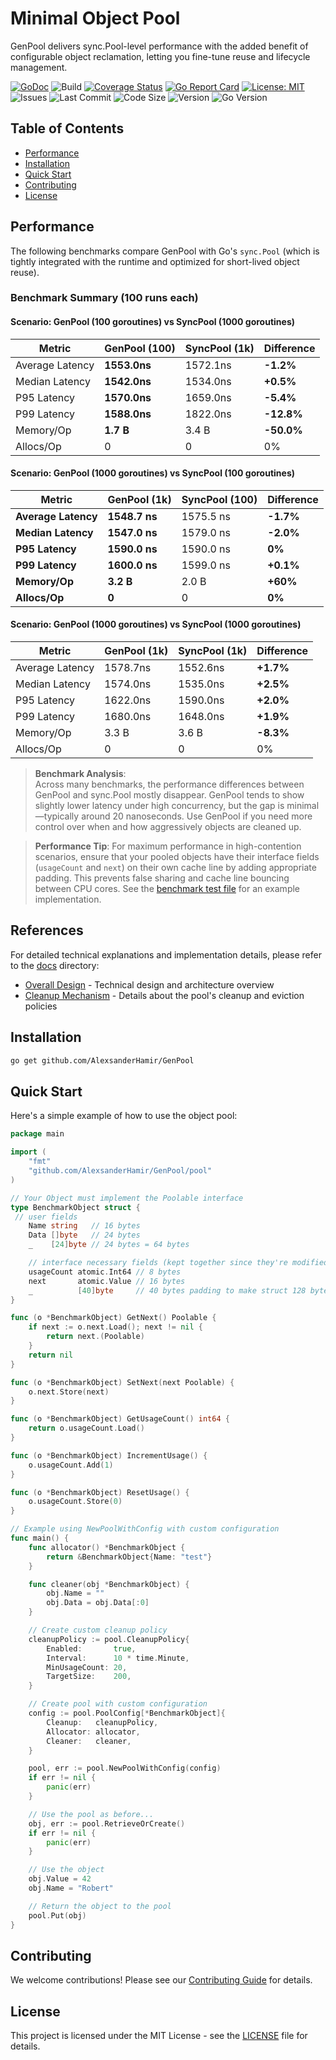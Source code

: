 # Minimal Object Pool

GenPool delivers sync.Pool-level performance with the added benefit of configurable object reclamation, letting you fine-tune reuse and lifecycle management.

[![GoDoc](https://godoc.org/github.com/AlexsanderHamir/GenPool?status.svg)](https://godoc.org/github.com/AlexsanderHamir/GenPool)
![Build](https://github.com/AlexsanderHamir/GenPool/actions/workflows/test.yml/badge.svg)
[![Coverage Status](https://coveralls.io/repos/github/AlexsanderHamir/GenPool/badge.svg?branch=main)](https://coveralls.io/github/AlexsanderHamir/GenPool?branch=main)
[![Go Report Card](https://goreportcard.com/badge/github.com/AlexsanderHamir/GenPool)](https://goreportcard.com/report/github.com/AlexsanderHamir/GenPool)
[![License: MIT](https://img.shields.io/badge/License-MIT-yellow.svg)](https://opensource.org/licenses/MIT)
![Issues](https://img.shields.io/github/issues/AlexsanderHamir/GenPool)
![Last Commit](https://img.shields.io/github/last-commit/AlexsanderHamir/GenPool)
![Code Size](https://img.shields.io/github/languages/code-size/AlexsanderHamir/GenPool)
![Version](https://img.shields.io/github/v/tag/AlexsanderHamir/GenPool?sort=semver)
![Go Version](https://img.shields.io/badge/Go-1.23.4%2B-blue)

## Table of Contents

- [Performance](#performance)
- [Installation](#installation)
- [Quick Start](#quick-start)
- [Contributing](#contributing)
- [License](#license)

## Performance

The following benchmarks compare GenPool with Go's `sync.Pool` (which is tightly integrated with the runtime and optimized for short-lived object reuse).

### Benchmark Summary (100 runs each)

#### Scenario: GenPool (100 goroutines) vs SyncPool (1000 goroutines)

| Metric          | GenPool (100) | SyncPool (1k) | Difference |
| --------------- | ------------- | ------------- | ---------- |
| Average Latency | **1553.0ns**  | 1572.1ns      | **-1.2%**  |
| Median Latency  | **1542.0ns**  | 1534.0ns      | **+0.5%**  |
| P95 Latency     | **1570.0ns**  | 1659.0ns      | **-5.4%**  |
| P99 Latency     | **1588.0ns**  | 1822.0ns      | **-12.8%** |
| Memory/Op       | **1.7 B**     | 3.4 B         | **-50.0%** |
| Allocs/Op       | 0             | 0             | 0%         |

#### Scenario: GenPool (1000 goroutines) vs SyncPool (100 goroutines)

| **Metric**          | **GenPool (1k)** | **SyncPool (100)** | **Difference** |
| ------------------- | ---------------- | ------------------ | -------------- |
| **Average Latency** | **1548.7 ns**    | 1575.5 ns          | **-1.7%**      |
| **Median Latency**  | **1547.0 ns**    | 1579.0 ns          | **-2.0%**      |
| **P95 Latency**     | **1590.0 ns**    | 1590.0 ns          | **0%**         |
| **P99 Latency**     | **1600.0 ns**    | 1599.0 ns          | **+0.1%**      |
| **Memory/Op**       | **3.2 B**        | 2.0 B              | **+60%**       |
| **Allocs/Op**       | **0**            | 0                  | **0%**         |

#### Scenario: GenPool (1000 goroutines) vs SyncPool (1000 goroutines)

| Metric          | GenPool (1k) | SyncPool (1k) | Difference |
| --------------- | ------------ | ------------- | ---------- |
| Average Latency | 1578.7ns     | 1552.6ns      | **+1.7%**  |
| Median Latency  | 1574.0ns     | 1535.0ns      | **+2.5%**  |
| P95 Latency     | 1622.0ns     | 1590.0ns      | **+2.0%**  |
| P99 Latency     | 1680.0ns     | 1648.0ns      | **+1.9%**  |
| Memory/Op       | 3.3 B        | 3.6 B         | **-8.3%**  |
| Allocs/Op       | 0            | 0             | 0%         |

> **Benchmark Analysis**:  
> Across many benchmarks, the performance differences between GenPool and sync.Pool mostly disappear. GenPool tends to show slightly lower latency under high concurrency, but the gap is minimal—typically around 20 nanoseconds. Use GenPool if you need more control over when and how aggressively objects are cleaned up.

> **Performance Tip**: For maximum performance in high-contention scenarios, ensure that your pooled objects have their interface fields (`usageCount` and `next`) on their own cache line by adding appropriate padding. This prevents false sharing and cache line bouncing between CPU cores. See the [benchmark test file](./pool/pool_benchmark_test.go) for an example implementation.

## References

For detailed technical explanations and implementation details, please refer to the [docs](./docs) directory:

- [Overall Design](./docs/overall_design.md) - Technical design and architecture overview
- [Cleanup Mechanism](./docs/cleanup.md) - Details about the pool's cleanup and eviction policies

## Installation

```bash
go get github.com/AlexsanderHamir/GenPool
```

## Quick Start

Here's a simple example of how to use the object pool:

```go
package main

import (
    "fmt"
    "github.com/AlexsanderHamir/GenPool/pool"
)

// Your Object must implement the Poolable interface
type BenchmarkObject struct {
 // user fields
	Name string   // 16 bytes
	Data []byte   // 24 bytes
	_    [24]byte // 24 bytes = 64 bytes

	// interface necessary fields (kept together since they're modified together)
	usageCount atomic.Int64 // 8 bytes
	next       atomic.Value // 16 bytes
	_          [40]byte     // 40 bytes padding to make struct 128 bytes (2 cache lines)
}

func (o *BenchmarkObject) GetNext() Poolable {
    if next := o.next.Load(); next != nil {
        return next.(Poolable)
    }
    return nil
}

func (o *BenchmarkObject) SetNext(next Poolable) {
    o.next.Store(next)
}

func (o *BenchmarkObject) GetUsageCount() int64 {
    return o.usageCount.Load()
}

func (o *BenchmarkObject) IncrementUsage() {
    o.usageCount.Add(1)
}

func (o *BenchmarkObject) ResetUsage() {
    o.usageCount.Store(0)
}

// Example using NewPoolWithConfig with custom configuration
func main() {
    func allocator() *BenchmarkObject {
	    return &BenchmarkObject{Name: "test"}
    }

    func cleaner(obj *BenchmarkObject) {
	    obj.Name = ""
	    obj.Data = obj.Data[:0]
    }

    // Create custom cleanup policy
    cleanupPolicy := pool.CleanupPolicy{
        Enabled:       true,
        Interval:      10 * time.Minute,
        MinUsageCount: 20,
        TargetSize:    200,
    }

    // Create pool with custom configuration
    config := pool.PoolConfig[*BenchmarkObject]{
        Cleanup:   cleanupPolicy,
        Allocator: allocator,
        Cleaner:   cleaner,
    }

    pool, err := pool.NewPoolWithConfig(config)
    if err != nil {
        panic(err)
    }

    // Use the pool as before...
    obj, err := pool.RetrieveOrCreate()
    if err != nil {
        panic(err)
    }

    // Use the object
    obj.Value = 42
    obj.Name = "Robert"

    // Return the object to the pool
    pool.Put(obj)
}
```

## Contributing

We welcome contributions! Please see our [Contributing Guide](CONTRIBUTING.md) for details.

## License

This project is licensed under the MIT License - see the [LICENSE](LICENSE) file for details.
